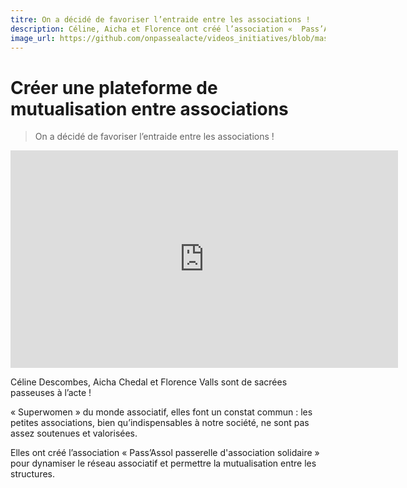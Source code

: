 ```yaml
---
titre: On a décidé de favoriser l’entraide entre les associations ! 
description: Céline, Aicha et Florence ont créé l’association «  Pass’Assol passerelle d'association solidaire » pour dynamiser le réseau associatif et permettre la mutualisation entre les structures.
image_url: https://github.com/onpassealacte/videos_initiatives/blob/master/media/mutualisation_association.jpg?raw=true
---
```


# Créer une plateforme de mutualisation entre associations

> On a décidé de favoriser l’entraide entre les associations ! 

<iframe src="https://player.vimeo.com/video/120776884" width="620" height="348" frameborder="0" webkitallowfullscreen mozallowfullscreen allowfullscreen></iframe>

Céline Descombes, Aicha Chedal et Florence Valls sont de sacrées passeuses à l’acte !

« Superwomen » du monde associatif, elles font un constat commun : les petites associations, bien qu’indispensables à notre société, ne sont pas assez soutenues et valorisées.

Elles ont créé l’association «  Pass’Assol passerelle d'association solidaire » pour dynamiser le réseau associatif et permettre la mutualisation entre les structures.
